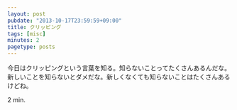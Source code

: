```yaml
---
layout: post
pubdate: "2013-10-17T23:59:59+09:00"
title: クリッピング
tags: [misc]
minutes: 2
pagetype: posts
---
```

今日はクリッピングという言葉を知る。知らないことってたくさんあるんだな。新しいことを知らないとダメだな。新しくなくても知らないことはたくさんあるけどね。

2 min.
